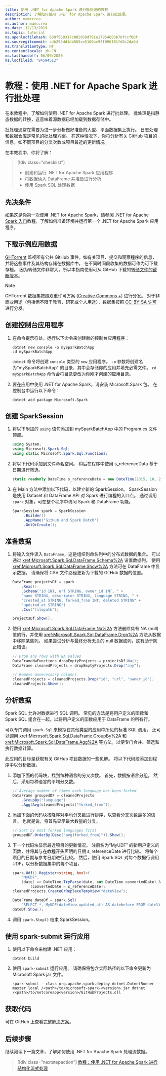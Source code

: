 ```yaml
---
title: 使用 .NET for Apache Spark 进行批处理的教程
description: 了解如何使用 .NET for Apache Spark 进行批处理。
author: mamccrea
ms.author: mamccrea
ms.date: 12/13/2019
ms.topic: tutorial
ms.openlocfilehash: b00f560317c085058d791e17954603670fccf60f
ms.sourcegitcommit: cdb295dd1db589ce5169ac9ff096f01fd0c2da9d
ms.translationtype: HT
ms.contentlocale: zh-CN
ms.lasthandoff: 06/09/2020
ms.locfileid: "84594512"
---
```

# <a name="tutorial-do-batch-processing-with-net-for-apache-spark"></a>教程：使用 .NET for Apache Spark 进行批处理

在本教程中，了解如何使用 .NET for Apache Spark 进行批处理。 批处理是指静态数据的转换，这意味着源数据已经加载到数据存储中。

批处理通常在需要为进一步分析做好准备的大型、平面数据集上执行。 日志处理和数据仓库是常见的批处理方案。 在这种情况下，你将分析有关 GitHub 项目的信息，如不同项目的分叉次数或项目最近的更新情况。

在本教程中，你将了解：

> [!div class="checklist"]
>
> * 创建和运行 .NET for Apache Spark 应用程序
> * 将数据读入 DataFrame 并准备进行分析
> * 使用 Spark SQL 处理数据

## <a name="prerequisites"></a>先决条件

如果这是你第一次使用 .NET for Apache Spark，请参阅 [.NET for Apache Spark 入门](get-started.md)教程，了解如何准备环境并运行第一个 .NET for Apache Spark 应用程序。

## <a name="download-the-sample-data"></a>下载示例应用数据

[GHTorrent](http://ghtorrent.org/) 监视所有公共 GitHub 事件，如有关项目、提交和观察程序的信息，并将这些事件及其结构存储在数据库中。 在不同时间段收集的数据可作为可下载存档。 因为转储文件非常大，所以本指南使用可从 GitHub 下载的[转储文件的截断版本](https://github.com/dotnet/spark/tree/master/examples/Microsoft.Spark.CSharp.Examples/Sql/Batch/projects_smaller.csv)。

> [!NOTE]
> GHTorrent 数据集按照双重许可方案 ([Creative Commons +](https://wiki.creativecommons.org/wiki/CCPlus)) 进行分发。 对于非商业用途（包括但不限于教育、研究或个人用途），数据集按照 [CC-BY-SA 许可](https://creativecommons.org/licenses/by-sa/4.0/)进行分发。

## <a name="create-a-console-application"></a>创建控制台应用程序

1. 在命令提示符处，运行以下命令来创建新的控制台应用程序：

   ```dotnetcli
   dotnet new console -o mySparkBatchApp
   cd mySparkBatchApp
   ```

   `dotnet` 命令将创建 `console` 类型的 `new` 应用程序。 `-o` 参数将创建名为“mySparkBatchApp”  的目录，其中会存储你的应用并填充必需文件。 `cd mySparkBatchApp` 命令会将目录更改为你刚才创建的应用目录。

1. 要在应用中使用 .NET for Apache Spark，请安装 Microsoft.Spark 包。 在控制台中运行以下命令：

   ```dotnetcli
   dotnet add package Microsoft.Spark
   ```

## <a name="create-a-sparksession"></a>创建 SparkSession

1. 将以下附加的 `using` 语句添加到 mySparkBatchApp  中的 Program.cs  文件顶部。

   ```csharp
   using System;
   using Microsoft.Spark.Sql;
   using static Microsoft.Spark.Sql.Functions;
   ```

1. 将以下代码添加到文件命名空间。 稍后在程序中使用 s_referenceData  基于日期进行筛选。

   ```csharp
   static readonly DateTime s_referenceDate = new DateTime(2015, 10, 20);
   ```

1. 在 Main 方法中添加以下代码，以建立新的 SparkSession。 SparkSession 是使用 Dataset 和 DataFrame API 对 Spark 进行编程的入口点。 通过调用 `spark` 对象，可在整个程序中访问 Spark 和 DataFrame 功能。

   ```csharp
   SparkSession spark = SparkSession
        .Builder()
        .AppName("GitHub and Spark Batch")
        .GetOrCreate();
   ```

## <a name="prepare-the-data"></a>准备数据

1. 将输入文件读入 `DataFrame`，这是组织到命名列中的分布式数据的集合。 可以通过 <xref:Microsoft.Spark.Sql.DataFrame.Schema%2A> 设置数据列。 使用 <xref:Microsoft.Spark.Sql.DataFrame.Show%2A> 方法可在 DataFrame 中显示数据。 请确保将 CSV 文件路径更新为下载的 GitHub 数据的位置。

   ```csharp
   DataFrame projectsDf = spark
       .Read()
       .Schema("id INT, url STRING, owner_id INT, " +
       "name STRING, descriptor STRING, language STRING, " +
       "created_at STRING, forked_from INT, deleted STRING" +
       "updated_at STRING")
       .Csv("filepath");

   projectsDf.Show();
   ```

1. 使用 <xref:Microsoft.Spark.Sql.DataFrame.Na%2A> 方法删除具有 NA (null) 值的行，并使用 <xref:Microsoft.Spark.Sql.DataFrame.Drop%2A> 方法从数据中移除某些列。 如果尝试分析与最终分析无关的 null 数据或列，这有助于防止错误。

   ```csharp
   // Drop any rows with NA values
   DataFrameNaFunctions dropEmptyProjects = projectsDf.Na();
   DataFrame cleanedProjects = dropEmptyProjects.Drop("any");

   // Remove unnecessary columns
   cleanedProjects = cleanedProjects.Drop("id", "url", "owner_id");
   cleanedProjects.Show();
   ```

## <a name="analyze-the-data"></a>分析数据

Spark SQL 允许对数据进行 SQL 调用。 常见的方法是将用户定义的函数和 Spark SQL 组合在一起，以将用户定义的函数应用于 DataFrame 的所有行。

可以专门调用 `spark.Sql` 来模拟在其他类型的应用中所见的标准 SQL 调用。 还可以调用 <xref:Microsoft.Spark.Sql.DataFrame.GroupBy%2A> 和 <xref:Microsoft.Spark.Sql.DataFrame.Agg%2A> 等方法，以便专门合并、筛选和执行数据计算。

此应用的目标是获取有关 GitHub 项目数据的一些见解。 将以下代码段添加到程序中以分析数据。

1. 添加下面的代码块，找到每种语言的分叉次数。 首先，数据按语言分组。 然后，采用每种语言的平均分叉数。

   ```csharp
   // Average number of times each language has been forked
   DataFrame groupedDF = cleanedProjects
       .GroupBy("language")
       .Agg(Avg(cleanedProjects["forked_from"]);
   ```

1. 添加下面的代码块按降序对平均分叉数进行排序，以查看分叉次数最多的语言。 也就是说，将首先显示最大数量的分叉。

   ```csharp
   // Sort by most forked languages first
   groupedDF.OrderBy(Desc("avg(forked_from)")).Show();
   ```

1. 下一个代码块显示最近项目的更新情况。 注册名为“MyUDF”  的新用户定义的函数，并将其与在教程开头声明的日期 s_referenceDate  进行比较。 将每个项目的日期与参考日期进行比较。 然后，使用 Spark SQL 对每个数据行调用 UDF，以分析数据集中的每个项目。

   ```csharp
   spark.Udf().Register<string, bool>(
       "MyUDF",
       (date) => DateTime.TryParse(date, out DateTime convertedDate) &&
           (convertedDate > s_referenceDate);
   cleanedProjects.CreateOrReplaceTempView("dateView");

   DataFrame dateDf = spark.Sql(
       "SELECT *, MyUDF(dateView.updated_at) AS datebefore FROM dateView");
   dateDf.Show();
   ```

1. 调用 `spark.Stop()` 结束 SparkSession。

## <a name="use-spark-submit-to-run-your-app"></a>使用 spark-submit 运行应用

1. 使用以下命令来构建 .NET 应用：

   ```dotnetcli
   dotnet build
   ```

1. 使用 `spark-submit` 运行应用。 请确保将包含实际路径的以下命令更新为 Microsoft Spark jar 文件。

   ```console
   spark-submit --class org.apache.spark.deploy.dotnet.DotnetRunner --master local /<path>/to/microsoft-spark-<version>.jar dotnet /<path>/to/netcoreapp<version>/GitHubProjects.dll
   ```

## <a name="get-the-code"></a>获取代码

可在 GitHub 上查看[完整解决方案](https://github.com/dotnet/spark/blob/master/examples/Microsoft.Spark.CSharp.Examples/Sql/Batch/GitHubProjects.cs)。

## <a name="next-steps"></a>后续步骤

继续阅读下一篇文章，了解如何使用 .NET for Apache Spark 处理流数据。
> [!div class="nextstepaction"]
> [教程：使用 .NET for Apache Spark 进行结构化流式处理](streaming.md)
